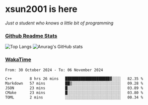 # xsun2001 is here

*Just a student who knows a little bit of programming*

### [Github Readme Stats](https://github.com/anuraghazra/github-readme-stats)

![Top Langs](https://github-readme-stats.vercel.app/api/top-langs/?username=xsun2001&layout=compact&theme=radical) ![Anurag's GitHub stats](https://github-readme-stats.vercel.app/api?username=xsun2001&show_icons=true&theme=radical)

### [WakaTime](https://wakatime.com)

<!--START_SECTION:waka-->

```txt
From: 30 October 2024 - To: 06 November 2024

C++        8 hrs 26 mins   ████████████████████▓░░░░   82.35 %
Markdown   57 mins         ██▒░░░░░░░░░░░░░░░░░░░░░░   09.28 %
JSON       23 mins         █░░░░░░░░░░░░░░░░░░░░░░░░   03.89 %
CMake      23 mins         █░░░░░░░░░░░░░░░░░░░░░░░░   03.80 %
TOML       2 mins          ░░░░░░░░░░░░░░░░░░░░░░░░░   00.34 %
```

<!--END_SECTION:waka-->
